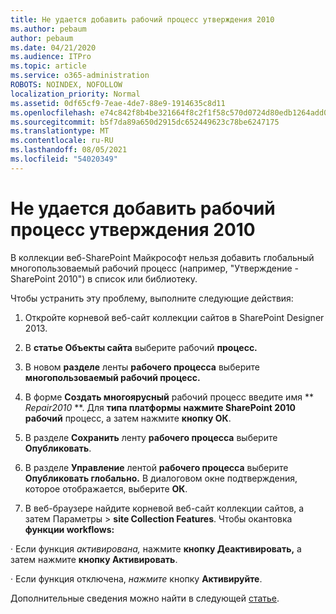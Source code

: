 ```yaml
---
title: Не удается добавить рабочий процесс утверждения 2010
ms.author: pebaum
author: pebaum
ms.date: 04/21/2020
ms.audience: ITPro
ms.topic: article
ms.service: o365-administration
ROBOTS: NOINDEX, NOFOLLOW
localization_priority: Normal
ms.assetid: 0df65cf9-7eae-4de7-88e9-1914635c8d11
ms.openlocfilehash: e74c842f8b4be321664f8c2f1f58c570d0724d80edb1264add0647bf313bc82f
ms.sourcegitcommit: b5f7da89a650d2915dc652449623c78be6247175
ms.translationtype: MT
ms.contentlocale: ru-RU
ms.lasthandoff: 08/05/2021
ms.locfileid: "54020349"
---
```

# <a name="unable-to-add-2010-approval-workflow"></a>Не удается добавить рабочий процесс утверждения 2010

В коллекции веб-SharePoint Майкрософт нельзя добавить глобальный многопользоваемый рабочий процесс (например, "Утверждение - SharePoint 2010") в список или библиотеку.
  
Чтобы устранить эту проблему, выполните следующие действия: 
  
1. Откройте корневой веб-сайт коллекции сайтов в SharePoint Designer 2013.
  
2. В **статье Объекты сайта** выберите рабочий **процесс.** 
  
3. В новом **разделе** ленты **рабочего процесса** выберите **многопользоваемый рабочий процесс.** 
  
4. В форме **Создать многоярусный** рабочий процесс введите имя ** *Repair2010* **. Для **типа платформы** **нажмите SharePoint 2010 рабочий** процесс, а затем нажмите **кнопку ОК**. 
  
1. В разделе **Сохранить** ленту **рабочего процесса** выберите **Опубликовать**. 
  
2. В разделе **Управление** лентой **рабочего процесса** выберите **Опубликовать глобально.** В диалоговом окне подтверждения, которое отображается, выберите **ОК**. 
  
3. В веб-браузере найдите корневой веб-сайт  коллекции сайтов, а затем Параметры \> **site Collection Features**. Чтобы окантовка **функции workflows:** 
  
· Если функция  *активирована,*  нажмите **кнопку Деактивировать,** а затем нажмите **кнопку Активировать**. 
  
· Если функция отключена,  *нажмите*  кнопку **Активируйте**. 
  
Дополнительные сведения можно найти в следующей [статье](https://go.microsoft.com/fwlink/?linkid=2047770&amp;clcid=0x409).
  

